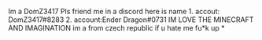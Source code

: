 Im a DomZ3417
Pls friend me in a discord here is name 1. accout: DomZ3417#8283 2. account:Ender Dragon#0731
IM LOVE THE MINECRAFT AND IMAGINATION
im a from czech republic
if u hate me fu*k up
*
